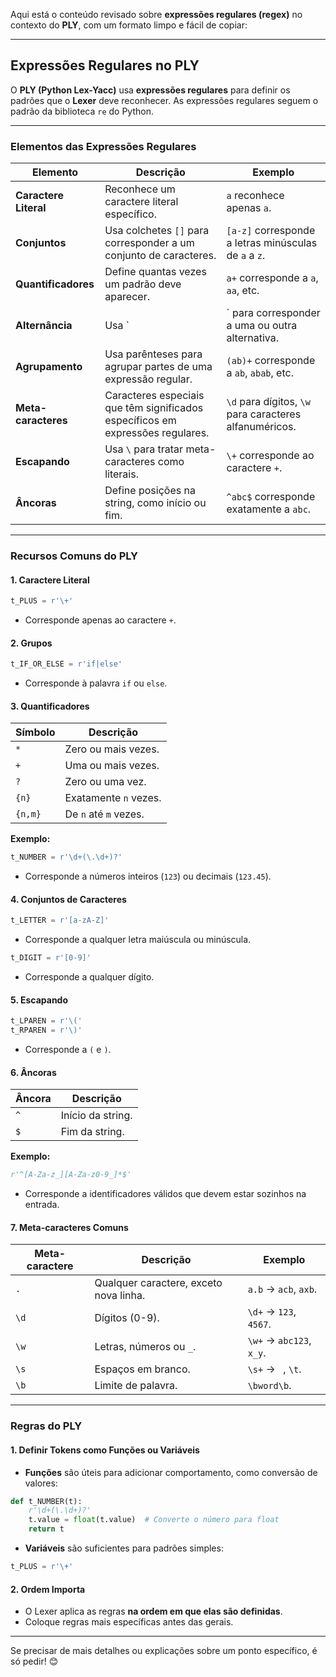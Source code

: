 Aqui está o conteúdo revisado sobre **expressões regulares (regex)** no contexto do **PLY**, com um formato limpo e fácil de copiar:

---

## **Expressões Regulares no PLY**

O **PLY (Python Lex-Yacc)** usa **expressões regulares** para definir os padrões que o **Lexer** deve reconhecer. As expressões regulares seguem o padrão da biblioteca `re` do Python.

---

### **Elementos das Expressões Regulares**

| **Elemento**         | **Descrição**                                                                                           | **Exemplo**                     |
|-----------------------|-------------------------------------------------------------------------------------------------------|----------------------------------|
| **Caractere Literal** | Reconhece um caractere literal específico.                                                            | `a` reconhece apenas `a`.       |
| **Conjuntos**         | Usa colchetes `[]` para corresponder a um conjunto de caracteres.                                      | `[a-z]` corresponde a letras minúsculas de `a` a `z`. |
| **Quantificadores**   | Define quantas vezes um padrão deve aparecer.                                                         | `a+` corresponde a `a`, `aa`, etc. |
| **Alternância**       | Usa `|` para corresponder a uma ou outra alternativa.                                                 | `a|b` corresponde a `a` ou `b`. |
| **Agrupamento**       | Usa parênteses para agrupar partes de uma expressão regular.                                           | `(ab)+` corresponde a `ab`, `abab`, etc. |
| **Meta-caracteres**   | Caracteres especiais que têm significados específicos em expressões regulares.                        | `\d` para dígitos, `\w` para caracteres alfanuméricos. |
| **Escapando**         | Usa `\` para tratar meta-caracteres como literais.                                                    | `\+` corresponde ao caractere `+`. |
| **Âncoras**           | Define posições na string, como início ou fim.                                                        | `^abc$` corresponde exatamente a `abc`. |

---

### **Recursos Comuns do PLY**

#### 1. **Caractere Literal**
```python
t_PLUS = r'\+'
```
- Corresponde apenas ao caractere `+`.

#### 2. **Grupos**
```python
t_IF_OR_ELSE = r'if|else'
```
- Corresponde à palavra `if` ou `else`.

#### 3. **Quantificadores**
| Símbolo  | Descrição                          |
|----------|------------------------------------|
| `*`      | Zero ou mais vezes.               |
| `+`      | Uma ou mais vezes.                |
| `?`      | Zero ou uma vez.                  |
| `{n}`    | Exatamente `n` vezes.             |
| `{n,m}`  | De `n` até `m` vezes.             |

**Exemplo:**
```python
t_NUMBER = r'\d+(\.\d+)?'
```
- Corresponde a números inteiros (`123`) ou decimais (`123.45`).

#### 4. **Conjuntos de Caracteres**
```python
t_LETTER = r'[a-zA-Z]'
```
- Corresponde a qualquer letra maiúscula ou minúscula.

```python
t_DIGIT = r'[0-9]'
```
- Corresponde a qualquer dígito.

#### 5. **Escapando**
```python
t_LPAREN = r'\('
t_RPAREN = r'\)'
```
- Corresponde a `(` e `)`.

#### 6. **Âncoras**
| Âncora | Descrição                       |
|--------|---------------------------------|
| `^`    | Início da string.              |
| `$`    | Fim da string.                 |

**Exemplo:**
```python
r'^[A-Za-z_][A-Za-z0-9_]*$'
```
- Corresponde a identificadores válidos que devem estar sozinhos na entrada.

#### 7. **Meta-caracteres Comuns**
| Meta-caractere | Descrição                          | Exemplo             |
|----------------|------------------------------------|---------------------|
| `.`            | Qualquer caractere, exceto nova linha. | `a.b` → `acb`, `axb`. |
| `\d`           | Dígitos (0-9).                    | `\d+` → `123`, `4567`. |
| `\w`           | Letras, números ou `_`.           | `\w+` → `abc123`, `x_y`. |
| `\s`           | Espaços em branco.               | `\s+` → ` `, `\t`. |
| `\b`           | Limite de palavra.                | `\bword\b`.         |

---

### **Regras do PLY**

#### 1. **Definir Tokens como Funções ou Variáveis**
- **Funções** são úteis para adicionar comportamento, como conversão de valores:
```python
def t_NUMBER(t):
    r'\d+(\.\d+)?'
    t.value = float(t.value)  # Converte o número para float
    return t
```

- **Variáveis** são suficientes para padrões simples:
```python
t_PLUS = r'\+'
```

#### 2. **Ordem Importa**
- O Lexer aplica as regras **na ordem em que elas são definidas**.
- Coloque regras mais específicas antes das gerais.

---

Se precisar de mais detalhes ou explicações sobre um ponto específico, é só pedir! 😊